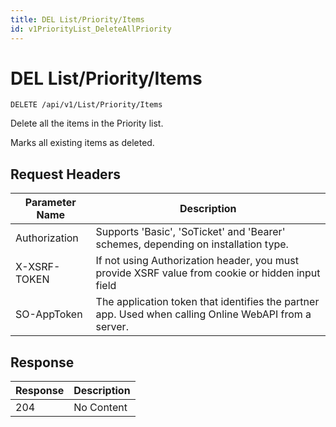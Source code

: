 ```yaml
---
title: DEL List/Priority/Items
id: v1PriorityList_DeleteAllPriority
---
```


# DEL List/Priority/Items

```http
DELETE /api/v1/List/Priority/Items
```

Delete all the items in the Priority list.

Marks all existing items as deleted.






## Request Headers

| Parameter Name | Description |
|----------------|-------------|
| Authorization  | Supports 'Basic', 'SoTicket' and 'Bearer' schemes, depending on installation type. |
| X-XSRF-TOKEN   | If not using Authorization header, you must provide XSRF value from cookie or hidden input field |
| SO-AppToken | The application token that identifies the partner app. Used when calling Online WebAPI from a server. |


## Response


| Response | Description |
|----------------|-------------|
| 204 | No Content |